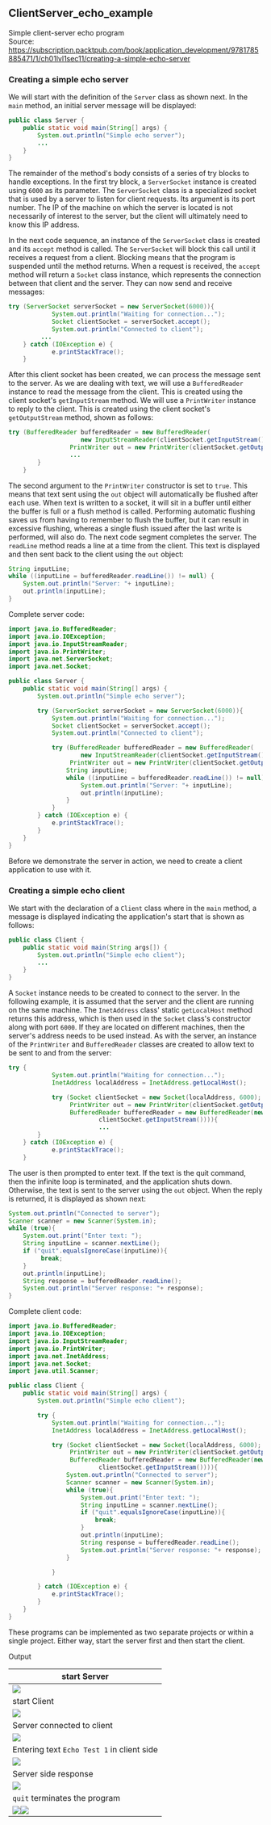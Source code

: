 ## ClientServer_echo_example
Simple client-server echo program <br/>
Source: https://subscription.packtpub.com/book/application_development/9781785885471/1/ch01lvl1sec11/creating-a-simple-echo-server
### Creating a simple echo server
We will start with the definition of the <code>Server</code> class as shown next. In the <code>main</code> method, an initial server message will be displayed:

```java
public class Server {
    public static void main(String[] args) {
        System.out.println("Simple echo server");
        ...
    }
}
```

The remainder of the method's body consists of a series of try blocks to handle exceptions. 
In the first try block, a <code>ServerSocket</code> instance is created using <code>6000</code> as its parameter. 
The <code>ServerSocket</code> class is a specialized socket that is used by a server to listen for client requests. 
Its argument is its port number. The IP of the machine on which the server is located is not necessarily of interest to the server, 
but the client will ultimately need to know this IP address. <br/>

In the next code sequence, an instance of the <code>ServerSocket</code> class is created and its <code>accept</code> method is called.
The <code>ServerSocket</code> will block this call until it receives a request from a client.
Blocking means that the program is suspended until the method returns. When a request is received, the <code>accept</code> method will return a <code>Socket</code> class instance, which represents the connection between that client and the server. 
They can now send and receive messages:

```java
try (ServerSocket serverSocket = new ServerSocket(6000)){
            System.out.println("Waiting for connection...");
            Socket clientSocket = serverSocket.accept();
            System.out.println("Connected to client");
         ...
    } catch (IOException e) {
            e.printStackTrace();
    }
```

After this client socket has been created, we can process the message sent to the server. 
As we are dealing with text, we will use a <code>BufferedReader</code> instance to read the message from the client. 
This is created using the client socket's <code>getInputStream</code> method. We will use a <code>PrintWriter</code> instance to reply to the client. 
This is created using the client socket's <code>getOutputStream</code> method, shown as follows:

```java
try (BufferedReader bufferedReader = new BufferedReader(
                    new InputStreamReader(clientSocket.getInputStream()));
                 PrintWriter out = new PrintWriter(clientSocket.getOutputStream(), true)){
                 ...
        }
    }
```

The second argument to the <code>PrintWriter</code> constructor is set to <code>true</code>. 
This means that text sent using the <code>out</code> object will automatically be flushed after each use.
When text is written to a socket, it will sit in a buffer until either the buffer is full or a flush method is called.
Performing automatic flushing saves us from having to remember to flush the buffer, but it can result in excessive flushing,
whereas a single flush issued after the last write is performed, will also do.
The next code segment completes the server. The <code>readLine</code> method reads a line at a time from the client. 
This text is displayed and then sent back to the client using the <code>out</code> object:

```java
String inputLine;
while ((inputLine = bufferedReader.readLine()) != null) {
    System.out.println("Server: "+ inputLine);
    out.println(inputLine);
}
```

Complete server code:

```java
import java.io.BufferedReader;
import java.io.IOException;
import java.io.InputStreamReader;
import java.io.PrintWriter;
import java.net.ServerSocket;
import java.net.Socket;

public class Server {
    public static void main(String[] args) {
        System.out.println("Simple echo server");

        try (ServerSocket serverSocket = new ServerSocket(6000)){
            System.out.println("Waiting for connection...");
            Socket clientSocket = serverSocket.accept();
            System.out.println("Connected to client");

            try (BufferedReader bufferedReader = new BufferedReader(
                    new InputStreamReader(clientSocket.getInputStream()));
                 PrintWriter out = new PrintWriter(clientSocket.getOutputStream(), true)){
                String inputLine;
                while ((inputLine = bufferedReader.readLine()) != null) {
                    System.out.println("Server: "+ inputLine);
                    out.println(inputLine);
                }
            }
        } catch (IOException e) {
            e.printStackTrace();
        }
    }
}

```

Before we demonstrate the server in action, we need to create a client application to use with it. <br/>

### Creating a simple echo client 

We start with the declaration of a <code>Client</code> class where in the <code>main</code> method, a message is displayed indicating the application's start that is shown as follows:

```java
public class Client {
    public static void main(String args[]) {
        System.out.println("Simple echo client");
        ...
    }
}
```

A <code>Socket</code> instance needs to be created to connect to the server.
In the following example, it is assumed that the server and the client are running on the same machine. 
The <code>InetAddress</code> class' static <code>getLocalHost</code> method returns this address, which is then used in the <code>Socket</code> class's constructor along with port <code>6000</code>. 
If they are located on different machines, then the server's address needs to be used instead. 
As with the server, an instance of the <code>PrintWriter</code> and <code>BufferedReader</code> classes are created to allow text to be sent to and from the server:

```java
try {
            System.out.println("Waiting for connection...");
            InetAddress localAddress = InetAddress.getLocalHost();

            try (Socket clientSocket = new Socket(localAddress, 6000);
                 PrintWriter out = new PrintWriter(clientSocket.getOutputStream(), true);
                 BufferedReader bufferedReader = new BufferedReader(new InputStreamReader(
                         clientSocket.getInputStream()))){
                         ...
        }
    } catch (IOException e) {
            e.printStackTrace();
    }
```

The user is then prompted to enter text. If the text is the quit command, then the infinite loop is terminated, and the application shuts down.
Otherwise, the text is sent to the server using the <code>out</code> object. 
When the reply is returned, it is displayed as shown next:

```java
System.out.println("Connected to server");
Scanner scanner = new Scanner(System.in);
while (true){
    System.out.print("Enter text: ");
    String inputLine = scanner.nextLine();
    if ("quit".equalsIgnoreCase(inputLine)){
         break;
    }
    out.println(inputLine);
    String response = bufferedReader.readLine();
    System.out.println("Server response: "+ response);
}
```                
Complete client code:

```java
import java.io.BufferedReader;
import java.io.IOException;
import java.io.InputStreamReader;
import java.io.PrintWriter;
import java.net.InetAddress;
import java.net.Socket;
import java.util.Scanner;

public class Client {
    public static void main(String[] args) {
        System.out.println("Simple echo client");

        try {
            System.out.println("Waiting for connection...");
            InetAddress localAddress = InetAddress.getLocalHost();

            try (Socket clientSocket = new Socket(localAddress, 6000);
                 PrintWriter out = new PrintWriter(clientSocket.getOutputStream(), true);
                 BufferedReader bufferedReader = new BufferedReader(new InputStreamReader(
                         clientSocket.getInputStream()))){
                System.out.println("Connected to server");
                Scanner scanner = new Scanner(System.in);
                while (true){
                    System.out.print("Enter text: ");
                    String inputLine = scanner.nextLine();
                    if ("quit".equalsIgnoreCase(inputLine)){
                        break;
                    }
                    out.println(inputLine);
                    String response = bufferedReader.readLine();
                    System.out.println("Server response: "+ response);
                }

            }

        } catch (IOException e) {
            e.printStackTrace();
        }
    }
}
```
These programs can be implemented as two separate projects or within a single project. 
Either way, start the server first and then start the client. 

Output

|start Server|
|---|
|![](images/startingServer.png)|
|start Client|
|![](images/startingClient.png)|
|Server connected to client|
|![](images/serverClientConnected.png)|
|Entering text <code>Echo Test 1</code> in client side|
|![](images/inputTextClientSide.png)|
|Server side response|
|![](images/serverEchoText.png)|
|<code>quit</code> terminates the program|
|![](images/quitTerminateClient.png)![](images/quitTerminateServer.png)|

